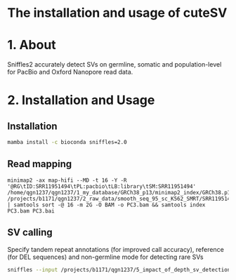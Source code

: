 # The installation and usage of cuteSV

# 1. About

Sniffles2 accurately detect SVs on germline, somatic and population-level for PacBio and Oxford Nanopore read data.

# 2. Installation and Usage

## Installation

```bash
mamba install -c bioconda sniffles=2.0
```

## Read mapping

```
minimap2 -ax map-hifi --MD -t 16 -Y -R '@RG\tID:SRR11951494\tPL:pacbio\tLB:library\tSM:SRR11951494' /home/qgn1237/qgn1237/1_my_database/GRCh38_p13/minimap2_index/GRCh38.p13.genome.mmi /projects/b1171/qgn1237/2_raw_data/smooth_seq_95_sc_K562_SMRT/SRR11951494/SRR11951494.fastq | samtools sort -@ 16 -m 2G -O BAM -o PC3.bam && samtools index PC3.bam PC3.bai
```

## SV calling

Specify tandem repeat annotations (for improved call accuracy), reference (for DEL sequences) and non-germline mode for detecting rare SVs

```bash
sniffles --input /projects/b1171/qgn1237/5_impact_of_depth_sv_detection/2_cell_line_SV/SKBR3_CLR/5X_depth/SKBR3_CLR_5X.bam --vcf out.vcf --tandem-repeats /projects/b1171/qgn1237/1_my_database/GRCh38_p13/sniffles2_compatible_tandem_repeat/human_GRCh38_no_alt_analysis_set.trf.bed --reference /projects/b1171/qgn1237/1_my_database/GRCh38_p13/GRCh38.p13.genome.fa --minsupport auto --minsvlen 50
```